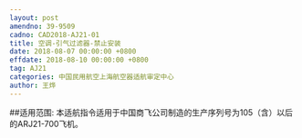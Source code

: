 ```yaml
---
layout: post
amendno: 39-9509
cadno: CAD2018-AJ21-01
title: 空调-引气过滤器-禁止安装
date: 2018-08-07 00:00:00 +0800
effdate: 2018-08-10 00:00:00 +0800
tag: AJ21
categories: 中国民用航空上海航空器适航审定中心
author: 王烨
---
```


##适用范围:
本适航指令适用于中国商飞公司制造的生产序列号为105（含）以后的ARJ21-700飞机。

